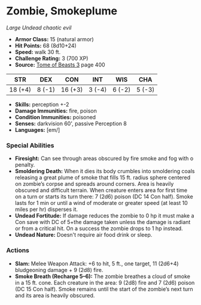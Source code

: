 # Zombie, Smokeplume

*Large* *Undead* *chaotic evil*

- **Armor Class:** 15 (natural armor)
- **Hit Points:** 68 (8d10+24)
- **Speed:** walk 30 ft.
- **Challenge Rating:** 3 (700 XP)
- **Source:** [Tome of Beasts 3](https://koboldpress.com/kpstore/product/tome-of-beasts-3-for-5th-edition/) page 400

| STR | DEX | CON | INT | WIS | CHA |
| --- | --- | --- | --- | --- | --- |
| 18 (+4) | 8 (-1) | 16 (+3) | 3 (-4) | 6 (-2) | 5 (-3) |

- **Skills:** perception +-2
- **Damage Immunities:** fire, poison
- **Condition Immunities:** poisoned
- **Senses:** darkvision 60', passive Perception 8
- **Languages:** [em/]
### Special Abilities
- **Firesight:** Can see through areas obscured by fire smoke and fog with o penalty.
- **Smoldering Death:** When it dies its body crumbles into smoldering coals releasing a great plume of smoke that fills 15 ft. radius sphere centered on zombie’s corpse and spreads around corners. Area is heavily obscured and difficult terrain. When creature enters area for first time on a turn or starts its turn there: 7 (2d6) poison (DC 14 Con half). Smoke lasts for 1 min or until a wind of moderate or greater speed (at least 10 miles per hr) disperses it.
- **Undead Fortitude:** If damage reduces the zombie to 0 hp it must make a Con save with DC of 5+the damage taken unless the damage is radiant or from a critical hit. On a success the zombie drops to 1 hp instead.
- **Undead Nature:** Doesn't require air food drink or sleep.
### Actions
- **Slam:** Melee Weapon Attack: +6 to hit, 5 ft., one target, 11 (2d6+4) bludgeoning damage + 9 (2d8) fire.
- **Smoke Breath (Recharge 5–6):** The zombie breathes a cloud of smoke in a 15 ft. cone. Each creature in the area: 9 (2d8) fire and 7 (2d6) poison (DC 15 Con half). Smoke remains until the start of the zombie’s next turn and its area is heavily obscured.


